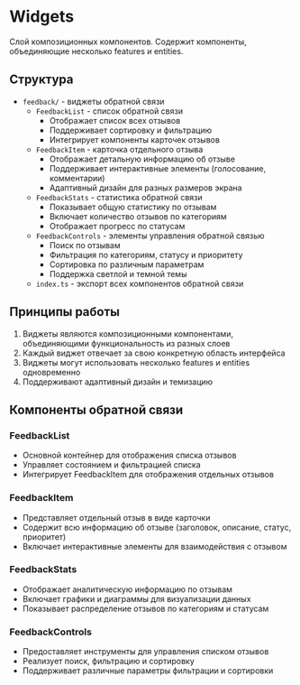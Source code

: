 # Widgets

Слой композиционных компонентов. Содержит компоненты, объединяющие несколько features и entities.

## Структура

- `feedback/` - виджеты обратной связи
  - `FeedbackList` - список обратной связи
    - Отображает список всех отзывов
    - Поддерживает сортировку и фильтрацию
    - Интегрирует компоненты карточек отзывов
  - `FeedbackItem` - карточка отдельного отзыва
    - Отображает детальную информацию об отзыве
    - Поддерживает интерактивные элементы (голосование, комментарии)
    - Адаптивный дизайн для разных размеров экрана
  - `FeedbackStats` - статистика обратной связи
    - Показывает общую статистику по отзывам
    - Включает количество отзывов по категориям
    - Отображает прогресс по статусам
  - `FeedbackControls` - элементы управления обратной связью
    - Поиск по отзывам
    - Фильтрация по категориям, статусу и приоритету
    - Сортировка по различным параметрам
    - Поддержка светлой и темной темы
  - `index.ts` - экспорт всех компонентов обратной связи

## Принципы работы

1. Виджеты являются композиционными компонентами, объединяющими функциональность из разных слоев
2. Каждый виджет отвечает за свою конкретную область интерфейса
3. Виджеты могут использовать несколько features и entities одновременно
4. Поддерживают адаптивный дизайн и темизацию

## Компоненты обратной связи

### FeedbackList
- Основной контейнер для отображения списка отзывов
- Управляет состоянием и фильтрацией списка
- Интегрирует FeedbackItem для отображения отдельных отзывов

### FeedbackItem
- Представляет отдельный отзыв в виде карточки
- Содержит всю информацию об отзыве (заголовок, описание, статус, приоритет)
- Включает интерактивные элементы для взаимодействия с отзывом

### FeedbackStats
- Отображает аналитическую информацию по отзывам
- Включает графики и диаграммы для визуализации данных
- Показывает распределение отзывов по категориям и статусам

### FeedbackControls
- Предоставляет инструменты для управления списком отзывов
- Реализует поиск, фильтрацию и сортировку
- Поддерживает различные параметры фильтрации и сортировки 